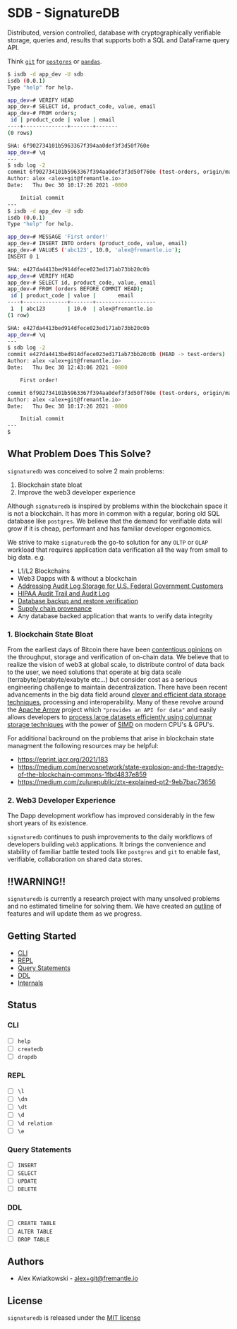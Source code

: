 # SDB - SignatureDB

Distributed, version controlled, database with cryptographically verifiable storage, queries
and, results that supports both a SQL and DataFrame query API.

Think [`git`](https://git-scm.com) for [`postgres`](https://www.postgresql.org) or [`pandas`](https://pandas.pydata.org).

```bash
$ isdb -d app_dev -U sdb
isdb (0.0.1)
Type "help" for help.

app_dev=# VERIFY HEAD
app_dev-# SELECT id, product_code, value, email
app_dev-# FROM orders;
 id | product_code | value | email
----+--------------+-------+-------
(0 rows)

SHA: 6f902734101b5963367f394aa0def3f3d50f760e
app_dev=# \q
---
$ sdb log -2
commit 6f902734101b5963367f394aa0def3f3d50f760e (test-orders, origin/main, origin/HEAD, main)
Author: alex <alex+git@fremantle.io>
Date:   Thu Dec 30 10:17:26 2021 -0800

    Initial commit
---
$ isdb -d app_dev -U sdb
isdb (0.0.1)
Type "help" for help.

app_dev=# MESSAGE 'First order!'
app_dev-# INSERT INTO orders (product_code, value, email)
app_dev-# VALUES ('abc123', 10.0, 'alex@fremantle.io');
INSERT 0 1

SHA: e427da4413bed914dfece023ed171ab73bb20c0b
app_dev=# VERIFY HEAD
app_dev-# SELECT id, product_code, value, email
app_dev-# FROM (orders BEFORE COMMIT HEAD);
 id | product_code | value |       email
----+--------------+-------+-------------------
 1  | abc123       | 10.0  | alex@fremantle.io
(1 row)

SHA: e427da4413bed914dfece023ed171ab73bb20c0b
app_dev=# \q
---
$ sdb log -2
commit e427da4413bed914dfece023ed171ab73bb20c0b (HEAD -> test-orders)
Author: alex <alex+git@fremantle.io>
Date:   Thu Dec 30 12:43:06 2021 -0800

    First order!

commit 6f902734101b5963367f394aa0def3f3d50f760e (test-orders, origin/main, origin/HEAD, main)
Author: alex <alex+git@fremantle.io>
Date:   Thu Dec 30 10:17:26 2021 -0800

    Initial commit
---
$
```

## What Problem Does This Solve?

`signaturedb` was conceived to solve 2 main problems:

1. Blockchain state bloat
2. Improve the web3 developer experience

Although `signaturedb` is inspired by problems within the blockchain space it is not a blockchain. It has
more in common with a regular, boring old SQL database like `postgres`. We believe that the demand for
verifiable data will grow if it is cheap, performant and has familiar developer ergonomics.

We strive to make `signaturedb` the go-to solution for any `OLTP` or `OLAP` workload that requires
application data verification all the way from small to big data. e.g.

- L1/L2 Blockchains
- Web3 Dapps with & without a blockchain
- [Addressing Audit Log Storage for U.S. Federal Government Customers](https://cloudblogs.microsoft.com/industry-blog/microsoft-in-business/government/2021/04/14/addressing-audit-log-storage-for-u-s-federal-government-customers/)
- [HIPAA Audit Trail and Audit Log](https://compliancy-group.com/hipaa-audit-log-requirements/)
- [Database backup and restore verification](https://docs.oracle.com/cd/B19306_01/backup.102/b14192/strategy004.htm)
- [Supply chain provenance](https://hbr.org/2010/10/the-transparent-supply-chain)
- Any database backed application that wants to verify data integrity

### 1. Blockchain State Bloat

From the earliest days of Bitcoin there have been [contentious opinions](https://blog.bitmex.com/the-blocksize-war-chapter-1-first-strike/) on 
the throughput, storage and verification of on-chain data. We believe that to realize the vision of web3
at global scale, to distribute control of data back to the user, we need solutions that operate at big
data scale (terrabyte/petabyte/exabyte etc...) but consider cost as a serious engineering challenge to maintain
decentralization. There have been recent advancements in the big data field around [clever and efficient data storage techniques](https://databricks.com/glossary/what-is-parquet), 
processing and interoperability. Many of these revolve around the [Apache Arrow](https://arrow.apache.org/)
project which `"provides an API for data"` and easily allows developers to [process large datasets efficiently using columnar storage techniques](https://towardsdatascience.com/apache-arrow-read-dataframe-with-zero-memory-69634092b1a)
with the power of [SIMD](https://en.wikipedia.org/wiki/Single_instruction,_multiple_data) on modern CPU's & GPU's.

For additional backround on the problems that arise in blockchain state managment the following resources may be helpful:

* https://eprint.iacr.org/2021/183
* https://medium.com/nervosnetwork/state-explosion-and-the-tragedy-of-the-blockchain-commons-1fbd4837e859
* https://medium.com/zulurepublic/ztx-explained-pt2-9eb7bac73656

### 2. Web3 Developer Experience

The Dapp development workflow has improved considerably in the few short years of its existence.

`signaturedb` continues to push improvements to the daily workflows of developers building `web3`
applications. It brings the convenience and stability of familiar battle tested tools like
`postgres` and `git` to enable fast, verifiable, collaboration on shared data stores.

## !!WARNING!!

`signaturedb` is currently a research project with many unsolved problems and no estimated
timeline for solving them. We have created an [outline](#status) of features and will update them as we progress.

## Getting Started

* [CLI](./docs/cli.md)
* [REPL](./docs/repl.md)
* [Query Statements](./docs/query_statements.md)
* [DDL](./docs/ddl.md)
* [Internals](./docs/internals.md)

## Status

### CLI

* [ ] `help`
* [ ] `createdb`
* [ ] `dropdb`

### REPL

* [ ] `\l`
* [ ] `\dn`
* [ ] `\dt`
* [ ] `\d`
* [ ] `\d relation`
* [ ] `\e`

### Query Statements

* [ ] `INSERT`
* [ ] `SELECT`
* [ ] `UPDATE`
* [ ] `DELETE`

### DDL

* [ ] `CREATE TABLE`
* [ ] `ALTER TABLE`
* [ ] `DROP TABLE`

## Authors

- Alex Kwiatkowski - alex+git@fremantle.io

## License

`signaturedb` is released under the [MIT license](./LICENSE)
